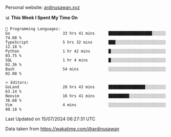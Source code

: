 Personal website: [ardinusawan.xyz](https://ardinusawan.xyz)

<!--START_SECTION:waka-->
📊 **This Week I Spent My Time On** 

```text
💬 Programming Languages: 
Go                       33 hrs 41 mins      ███████████████████░░░░░░   74.08 % 
TypeScript               5 hrs 32 mins       ███░░░░░░░░░░░░░░░░░░░░░░   12.18 % 
Python                   1 hr 42 mins        █░░░░░░░░░░░░░░░░░░░░░░░░   03.75 % 
SQL                      1 hr 4 mins         █░░░░░░░░░░░░░░░░░░░░░░░░   02.36 % 
Bash                     54 mins             ░░░░░░░░░░░░░░░░░░░░░░░░░   02.00 % 

🔥 Editors: 
GoLand                   28 hrs 43 mins      ████████████████░░░░░░░░░   63.14 % 
Neovim                   16 hrs 41 mins      █████████░░░░░░░░░░░░░░░░   36.68 % 
Vim                      4 mins              ░░░░░░░░░░░░░░░░░░░░░░░░░   00.18 % 
```


 Last Updated on 15/07/2024 06:27:31 UTC
<!--END_SECTION:waka-->
Data taken from https://wakatime.com/@ardinusawan
